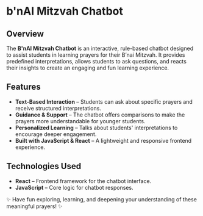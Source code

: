 # b'nAI Mitzvah Chatbot

## Overview  
The **B'nAI Mitzvah Chatbot** is an interactive, rule-based chatbot designed to assist students in learning prayers for their B’nai Mitzvah. It provides predefined interpretations, allows students to ask questions, and reacts their insights to create an engaging and fun learning experience.

## Features  
- **Text-Based Interaction** – Students can ask about specific prayers and receive structured interpretations.  
- **Guidance & Support** – The chatbot offers comparisons to make the prayers more understandable for younger students.  
- **Personalized Learning** – Talks about students' interpretations to encourage deeper engagement.  
- **Built with JavaScript & React** – A lightweight and responsive frontend experience.  

## Technologies Used  
- **React** – Frontend framework for the chatbot interface.  
- **JavaScript** – Core logic for chatbot responses.


✨ Have fun exploring, learning, and deepening your understanding of these meaningful prayers! ✨
